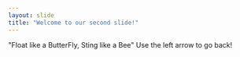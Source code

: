 ```yaml
---
layout: slide
title: "Welcome to our second slide!"
---
```

"Float like a ButterFly, Sting like a Bee"
Use the left arrow to go back!
